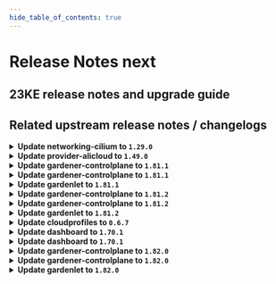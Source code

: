 ```yaml
---
hide_table_of_contents: true
---
```


# Release Notes next

## 23KE release notes and upgrade guide

## Related upstream release notes / changelogs


<details>
<summary><b>Update networking-cilium to <code>1.29.0</code></b></summary>

# [gardener/gardener-extension-networking-cilium]

## 🏃 Others

- `[OPERATOR]` Update cilium to `v1.14.2`. by @DockToFuture [#216]
- `[OPERATOR]` The networking-cilium extension now uses an objectSelector on its mutating webhook for node-local-dns and sets it failurePolicy to fail by @ScheererJ [#215]

</details>

<details>
<summary><b>Update provider-alicloud to <code>1.49.0</code></b></summary>

# [gardener/gardener-extension-provider-alicloud]

## ⚠️ Breaking Changes

- `[OPERATOR]` `provider-alicloud` no longer supports Shoots or Seeds with Кubernetes version < 1.24. by @shafeeqes [#647]
- `[USER]` The `volumeBindingMode` of the default StorageClass managed by the provider-alicloud extension is now switched from `Immediate` to `WaitForFirstConsumer`. by @ialidzhikov [#648]
## ✨ New Features

- `[USER]` The provider-alicloud extension does now support shoot clusters with Kubernetes version 1.28. You should consider the [Kubernetes release notes](https://github.com/kubernetes/kubernetes/blob/master/CHANGELOG/CHANGELOG-1.28.md) before upgrading to 1.28.  by @oliver-goetz [#650]
## 🏃 Others

- `[OPERATOR]` The following golang dependencies have been upgraded :  
  - `gardener/gardener` to `v1.80.3`  
  - `k8s.io/*` to `v0.27.5`  
  - `sigs.k8s.io/controller-runtime` to `v0.16.2` by @ary1992 [#645]
- `[OPERATOR]` allow public network access from admission pod by @shaoyongfeng [#651]
- `[OPERATOR]` machineDeployment will have the label `topology.diskplugin.csi.alibabacloud.com/zone` when created. by @elankath [#638]
# [gardener/machine-controller-manager]

## 🐛 Bug Fixes

- `[OPERATOR]` Force drain and delete volume attachments for nodes un-healthy due to `ReadOnlyFileSystem` and `NotReady` for too long by @elankath [gardener/machine-controller-manager#839]
- `[OPERATOR]` An issue causing nil pointer panic on scaleup of the machinedeployment along with trigger of rolling update, is fixed by @acumino [gardener/machine-controller-manager#814]
- `[OPERATOR]` Included `UnavailableReplicas` in determining if a machine deployment status update is needed by @rishabh-11 [gardener/machine-controller-manager#833]
- `[USER]` An edge case where outdated DesiredReplicas annotation blocked a rolling update is fixed. by @rishabh-11 [gardener/machine-controller-manager#821]
## 🏃 Others

- `[OPERATOR]` New metrics introduced:   
  - api_request_duration_seconds -> tracks time taken for successful invocation of provider APIs. This metric can be filtered by provider and service.  
  - driver_request_duration_seconds -> tracks total time taken to successfully complete driver method invocation. This metric can be filtered by provider and operation.  
  - driver_requests_failed_total -> records total number of failed driver API requests. This metric can be filtered by provider, operations and error_code. by @unmarshall [gardener/machine-controller-manager#842]
- `[OPERATOR]` Added a new metric that will allow to get the number of stale (due to unhealthiness) machines  that are getting terminated by @jguipi [gardener/machine-controller-manager#808]
- `[OPERATOR]` Makefile targets have changed: Introduced gardener-setup, gardener-restore, gardener-local-mcm-up, non-gardener-setup, non-gardener-restore,  non-gardener-local-mcm-up. Users can also directly use the scripts which are used by these makefile targets. by @unmarshall [gardener/machine-controller-manager#852]
- `[OPERATOR]` Updated to go v1.20.5 by @rishabh-11 [gardener/machine-controller-manager#827]
- `[OPERATOR]` Added `errorCode` field in the `LastOperation` struct. This should be implemented only for the `CreateMachine` call in the `triggerCreationFlow`. This field will be utilized by Cluster autoscaler to do early backoff  by @rishabh-11 [gardener/machine-controller-manager#851]
- `[DEVELOPER]` Bump `k8s.io/*` deps to v0.27.2 by @afritzler [gardener/machine-controller-manager#820]
- `[DEVELOPER]` status.Status now captures underline cause, allowing consumers to introspect the error returned by the provider. WrapError() function could be used to wrap the provider error by @unmarshall [gardener/machine-controller-manager#842]
- `[DEVELOPER]` Removed dead metrics code and refactored the remaining metrics code by @himanshu-kun [gardener/machine-controller-manager#823]
- `[DEVELOPER]` A new make target is introduced to add license headers. by @unmarshall [gardener/machine-controller-manager#845]
# [gardener/machine-controller-manager-provider-alicloud]

## 🏃 Others

- `[OPERATOR]` MCM status code `ResourceExhausted` is now utilized in mcm-provider-alicloud. by @himanshu-kun [gardener/machine-controller-manager-provider-alicloud#57]
## Docker Images
gardener-extension-provider-alicloud: `eu.gcr.io/gardener-project/gardener/extensions/provider-alicloud:v1.49.0`
gardener-extension-admission-alicloud: `eu.gcr.io/gardener-project/gardener/extensions/admission-alicloud:v1.49.0`

</details>

<details>
<summary><b>Update gardener-controlplane to <code>1.81.1</code></b></summary>

# [gardener/gardener]

## 🏃 Others

- `[OPERATOR]` The regression is now fixed and the control plane logs shall be visible in the Plutono dashboards. by @gardener-ci-robot [#8656]
- `[DEPENDENCY]` `nginx-ingress-controller` image is updated to `v1.9.1`. by @gardener-ci-robot [#8652]

# Docker Images
operator: `eu.gcr.io/gardener-project/gardener/operator:v1.81.1`
apiserver: `eu.gcr.io/gardener-project/gardener/apiserver:v1.81.1`
admission-controller: `eu.gcr.io/gardener-project/gardener/admission-controller:v1.81.1`
controller-manager: `eu.gcr.io/gardener-project/gardener/controller-manager:v1.81.1`
scheduler: `eu.gcr.io/gardener-project/gardener/scheduler:v1.81.1`
gardenlet: `eu.gcr.io/gardener-project/gardener/gardenlet:v1.81.1`
resource-manager: `eu.gcr.io/gardener-project/gardener/resource-manager:v1.81.1`

</details>

<details>
<summary><b>Update gardener-controlplane to <code>1.81.1</code></b></summary>

# [gardener/gardener]

## 🏃 Others

- `[OPERATOR]` The regression is now fixed and the control plane logs shall be visible in the Plutono dashboards. by @gardener-ci-robot [#8656]
- `[DEPENDENCY]` `nginx-ingress-controller` image is updated to `v1.9.1`. by @gardener-ci-robot [#8652]

# Docker Images
operator: `eu.gcr.io/gardener-project/gardener/operator:v1.81.1`
apiserver: `eu.gcr.io/gardener-project/gardener/apiserver:v1.81.1`
admission-controller: `eu.gcr.io/gardener-project/gardener/admission-controller:v1.81.1`
controller-manager: `eu.gcr.io/gardener-project/gardener/controller-manager:v1.81.1`
scheduler: `eu.gcr.io/gardener-project/gardener/scheduler:v1.81.1`
gardenlet: `eu.gcr.io/gardener-project/gardener/gardenlet:v1.81.1`
resource-manager: `eu.gcr.io/gardener-project/gardener/resource-manager:v1.81.1`

</details>

<details>
<summary><b>Update gardenlet to <code>1.81.1</code></b></summary>

# [gardener/gardener]

## 🏃 Others

- `[OPERATOR]` The regression is now fixed and the control plane logs shall be visible in the Plutono dashboards. by @gardener-ci-robot [#8656]
- `[DEPENDENCY]` `nginx-ingress-controller` image is updated to `v1.9.1`. by @gardener-ci-robot [#8652]

# Docker Images
operator: `eu.gcr.io/gardener-project/gardener/operator:v1.81.1`
apiserver: `eu.gcr.io/gardener-project/gardener/apiserver:v1.81.1`
admission-controller: `eu.gcr.io/gardener-project/gardener/admission-controller:v1.81.1`
controller-manager: `eu.gcr.io/gardener-project/gardener/controller-manager:v1.81.1`
scheduler: `eu.gcr.io/gardener-project/gardener/scheduler:v1.81.1`
gardenlet: `eu.gcr.io/gardener-project/gardener/gardenlet:v1.81.1`
resource-manager: `eu.gcr.io/gardener-project/gardener/resource-manager:v1.81.1`

</details>

<details>
<summary><b>Update gardener-controlplane to <code>1.81.2</code></b></summary>

# [gardener/gardener]

## 🐛 Bug Fixes

- `[OPERATOR]` An issue has been fixed which was causing a broken `ControlPlaneHealthy` condition report for `Shoot`s when the `MachineControllerManagerDeployment` feature gate gets enabled until their next reconciliation. by @rfranzke [#8664]
## 🏃 Others

- `[DEPENDENCY]` `nginx-ingress-controller` image is updated to `v1.9.3`. by @gardener-ci-robot [#8658]

</details>

<details>
<summary><b>Update gardener-controlplane to <code>1.81.2</code></b></summary>

# [gardener/gardener]

## 🐛 Bug Fixes

- `[OPERATOR]` An issue has been fixed which was causing a broken `ControlPlaneHealthy` condition report for `Shoot`s when the `MachineControllerManagerDeployment` feature gate gets enabled until their next reconciliation. by @rfranzke [#8664]
## 🏃 Others

- `[DEPENDENCY]` `nginx-ingress-controller` image is updated to `v1.9.3`. by @gardener-ci-robot [#8658]

</details>

<details>
<summary><b>Update gardenlet to <code>1.81.2</code></b></summary>

# [gardener/gardener]

## 🐛 Bug Fixes

- `[OPERATOR]` An issue has been fixed which was causing a broken `ControlPlaneHealthy` condition report for `Shoot`s when the `MachineControllerManagerDeployment` feature gate gets enabled until their next reconciliation. by @rfranzke [#8664]
## 🏃 Others

- `[DEPENDENCY]` `nginx-ingress-controller` image is updated to `v1.9.3`. by @gardener-ci-robot [#8658]

</details>

<details>
<summary><b>Update cloudprofiles to <code>0.6.7</code></b></summary>

**Full Changelog**: https://github.com/gardener-community/cloudprofiles/compare/0.6.6...0.6.7

</details>

<details>
<summary><b>Update dashboard to <code>1.70.1</code></b></summary>

# [gardener/dashboard]

## ✨ New Features

- `[OPERATOR]` Enhanced the `gardener-dashboard` helm chart with additional configuration options:  
  * Browser window title is now customizable via `Values.global.dashboard.frontendConfig.branding.documentTitle`  
  * Manual configuration of OIDC redirect URLs is supported through `Values.global.dashboard.oidc.redirectUris`. This is particularly useful for local development setups by @holgerkoser [#1611]
## 🐛 Bug Fixes

- `[USER]` If the login session in the dasboard expires the user no longer gets an error message `JWT expired`. In case of autoLogin is enabled the user is redirected back to the last visited page by @holgerkoser [#1612]
- `[USER]` Fixed duplicative tooltip on issue since value by @petersutter [#1614]
- `[USER]` Fixed a typo in shoot credentials rotation by @memeToasty [#1610]
- `[USER]` Fixed two memory leaks in `GTimeString` and `localStorage` store. This issue was causing an unnecessary allocation of memory, which, over time, led to degraded UI performance and eventually leading to Out of Memory crashes. by @holgerkoser [#1613]
## 🏃 Others

- `[OPERATOR]` This release includes nodejs `v20.8.1` by @holgerkoser [#1609]

</details>

<details>
<summary><b>Update dashboard to <code>1.70.1</code></b></summary>

# [gardener/dashboard]

## ✨ New Features

- `[OPERATOR]` Enhanced the `gardener-dashboard` helm chart with additional configuration options:  
  * Browser window title is now customizable via `Values.global.dashboard.frontendConfig.branding.documentTitle`  
  * Manual configuration of OIDC redirect URLs is supported through `Values.global.dashboard.oidc.redirectUris`. This is particularly useful for local development setups by @holgerkoser [#1611]
## 🐛 Bug Fixes

- `[USER]` If the login session in the dasboard expires the user no longer gets an error message `JWT expired`. In case of autoLogin is enabled the user is redirected back to the last visited page by @holgerkoser [#1612]
- `[USER]` Fixed duplicative tooltip on issue since value by @petersutter [#1614]
- `[USER]` Fixed a typo in shoot credentials rotation by @memeToasty [#1610]
- `[USER]` Fixed two memory leaks in `GTimeString` and `localStorage` store. This issue was causing an unnecessary allocation of memory, which, over time, led to degraded UI performance and eventually leading to Out of Memory crashes. by @holgerkoser [#1613]
## 🏃 Others

- `[OPERATOR]` This release includes nodejs `v20.8.1` by @holgerkoser [#1609]

</details>

<details>
<summary><b>Update gardener-controlplane to <code>1.82.0</code></b></summary>

# [gardener/gardener]

## ⚠️ Breaking Changes

- `[DEPENDENCY]` The deprecated `ChartRenderer.Render` and `ChartApplier.{Apply,Delete}` methods have been dropped. Use `ChartRendere.RenderEmbeddedFS` and `ChartApplier.{Apply,Delete}FromEmbeddedFS` instead. by @rfranzke [#8540]
- `[DEPENDENCY]` The `hack/generate-crds.sh` script now receives the file name prefix via the `-p` option (previously, the prefix was the first argument to the script). by @rfranzke [#8560]
- `[DEPENDENCY]` The no longer required `--gardenlet-manages-mcm` option has been removed. All code in provider extensions related to management/deployment of `machine-controller-manager` should be removed. by @rfranzke [#8596]
- `[DEPENDENCY]` The deprecated `core.gardener.cloud/apiserver-exposure` label and handling has been dropped. by @rfranzke [#8540]
- `[DEPENDENCY]` Provider extensions must now pass the `cluster.Cluster` object for the garden cluster to the `genericactuator.NewActuator` function. See [this](https://github.com/gardener/gardener/blob/8d2f116aa606e5181cd430e5063dd798629bdc78/cmd/gardener-extension-provider-local/app/app.go#L228-L246) for an example how to create such a `cluster.Cluster` object. by @rfranzke [#8559]
- `[OPERATOR]` Before upgrading to this Gardener versions, you must make sure that the `Service`s of all registered provider extensions serving webhooks for the shoot cluster are annotated with `networking.resources.gardener.cloud/from-all-webhook-targets-allowed-ports=[{"protocol":"TCP","port":<port>}]`, `networking.resources.gardener.cloud/namespace-selectors=[{"matchLabels":{"gardener.cloud/role":"shoot"}}]`, and `networking.resources.gardener.cloud/pod-label-selector-namespace-alias=extensions`. by @rfranzke [#8540]
- `[DEVELOPER]` Methods `SkipIf` and `DoIf` for `TaskFn` have been dropped. A new field `SkipIf` is introduced in `Task`, If set to true the task will be skipped and will also not be reported by the progress reporter. by @acumino [#8541]
## 📰 Noteworthy

- `[DEVELOPER]` The `pkg/utils/secrets` package now signs certificates with 3072 bit RSA keys. by @dimityrmirchev [#8635]
- `[DEVELOPER]` During the `Migrate` phase of a control plane migration of a `Shoot`, the state is now only persisted after all extension resources have been migrated. Consequently, make sure that you have added all state to the `.status.state` field of the respective extension object when running `Migrate()`. by @rfranzke [#8559]
- `[DEVELOPER]` A `generate-admin-kubeconf.sh` script which can be used to generate an admin kubeconfig for a local shoot cluster was added in the `hack/usage` directory. by @dimityrmirchev [#8636]
- `[DEVELOPER]` The `extensions/pkg/controller/operatingsystemconfig/oscommon` package is deprecated and will be removed as soon as the `UseGardenerNodeAgent` feature gate has been promoted to GA. OS extension developers should start adapting to this new feature, see [documentation](https://github.com/gardener/gardener/blob/master/docs/extensions/operatingsystemconfig.md#what-needs-to-be-implemented-to-support-a-new-operating-system) and [example](https://github.com/rfranzke/gardener/tree/gna/osc-api/pkg/provider-local/controller/operatingsystemconfig) based on `provider-local`. by @rfranzke [#8647]
- `[OPERATOR]` The `Worker` state reconciler has been dropped, i.e., updated provider extensions will no longer populate the machine state to the `.status.state` field of `Worker` resources. For a few releases, `gardenlet` will no longer persist any still existing data in the `.status.state` field of `Worker` resources during a control plane migration of a `Shoot`, and it will set `.status.state` to `nil` after a successful reconciliation or restore operation. by @rfranzke [#8559]
- `[OPERATOR]` Configure the value for the flag `metrics-scrape-wait-duration` for compaction controller to set a wait duration at the end of every compaction job, to allow for metrics to be scraped by a Prometheus instance. by @abdasgupta [#8607]
- `[OPERATOR]` The `MachineControllerManagerDeployment` has been promoted to GA and is now locked to "enabled by default". Make sure that all registered provider extensions support this feature gate before upgrading to this version of Gardener. by @rfranzke [#8596]
- `[OPERATOR]` The GA-ed `DisableScalingClassesForShoots` feature gate has been removed. by @rfranzke [#8596]
- `[OPERATOR]` `maxSurge` for `kube-apiserver` and `gardener-apiserver` of the virtual garden cluster is set to `100%`. by @oliver-goetz [#8640]
- `[OPERATOR]` The `kube-apiserver` no longer mounts root CA bundles from the underlying host. by @dimityrmirchev [#8645]
- `[USER]` Gardener now uses 3072 bit RSA keys in order to generate TLS certificates. by @dimityrmirchev [#8635]
- `[USER]` `nginx-ingress-controller` now enables annotation validation. by @dimityrmirchev [#8644]
- `[DEPENDENCY]` The `MachineClassKind()`, `MachineClass()`, and `MachineClassList()` methods have been dropped from the generic `Worker` actuator's interface and do not need to be implemented anymore. by @rfranzke [#8559]
## ✨ New Features

- `[OPERATOR]` `gardener-operator` maintains the two most recent `generic-token-kubeconfig` secrets in the runtime-cluster. In addition the latest secret name is published to the `garden` resource in `.metadata.annotations[generic-token-kubeconfig.secret.gardener.cloud/name]`. Third-party components referring to this secret should check this annotation value after a credentials or CA rotation for the virtual-garden cluster took place. by @timuthy [#8657]
- `[OPERATOR]` Feature gate `APIServerFastRollout` for `gardenlet` is introduced and enabled by default. When enabled, `maxSurge` for `kube-apiservers` of `Shoot`s is set to `100%`.  by @oliver-goetz [#8640]
- `[DEVELOPER]` It is now possible to annotate managed resources part of `ManagedResource` objects with `resources.gardener.cloud/finalize-deletion-after=<duration>`, e.g., `resources.gardener.cloud/finalize-deletion-after=1h`. After this time, `gardener-resource-manager` will forcefully delete the resource by removing their finalizers. by @rfranzke [#8584]
- `[DEVELOPER]` Change port of ssh reverse tunnel to 443 by @axel7born [#8606]
- `[USER]` Machine scale-up delay for new pods can now be configured for `cluster-autoscaler` via the field `.spec.kubernetes.clusterAutoscaler.newPodScaleupDelay` in the `Shoot` API . by @aaronfern [#8590]
- `[USER]` Concurrent empty machines bulk deletion can now be configured for `cluster-autoscaler` via the field `.spec.kubernetes.clusterAutoscaler.maxEmptyBulkDelete` in the `Shoot` API . by @aaronfern [#8590]
## 🐛 Bug Fixes

- `[DEVELOPER]` Use cgroupv2 fix for local-setup on macOS too. by @oliver-goetz [#8633]
## 🏃 Others

- `[DEVELOPER]` Gardener base image is updated to `gcr.io/distroless/static-debian12:nonroot`. by @oliver-goetz [#8628]
- `[DEPENDENCY]` `nginx-ingress-controller` image is updated to `v1.9.1`. by @dimityrmirchev [#8644]
- `[DEPENDENCY]` The skaffold version is updated from v2.7.0 to v2.8.0. by @dimitar-kostadinov [#8634]
- `[DEPENDENCY]` `nginx-ingress-controller` image is updated to `v1.9.3`. by @dimityrmirchev [#8650]
- `[OPERATOR]` Kubernetes feature gate `UnauthenticatedHTTP2DOSMitigation` is considered valid for versions >= `1.25`. by @gardener-ci-robot [#8670]
- `[OPERATOR]` The regression is now fixed and the control plane logs shall be visible in the Plutono dashboards. by @nickytd [#8655]
- `[OPERATOR]` The following Golang dependencies have been updated:  
  - `k8s.io/*` from `v0.28.2` to `v0.28.3`  
  - `sigs.k8s.io/controller-runtime` from `v0.16.2` to `v0.16.3` by @gardener-ci-robot [#8677]
## 📖 Documentation

- `[USER]` Added an example for `AdminKubeconfigRequest` via the Python Kubernetes client. by @Shegox [#8651]
# [gardener/ext-authz-server]

## ✨ New Features

- `[USER]` Update golang 1.20.4 -> 1.21.3 by @axel7born [gardener/ext-authz-server#23]
# [gardener/apiserver-proxy]

## 🏃 Others

- `[OPERATOR]` Remove unneeded Monitor function from iptables implementation  by @axel7born [gardener/apiserver-proxy#54]
- `[OPERATOR]` Update golang image in verify step to 1.21.3. by @DockToFuture [gardener/apiserver-proxy#56]
# [gardener/etcd-backup-restore]

## 🏃 Others

- `[OPERATOR]` Update alpine base image version to 3.18.4. by @shreyas-s-rao [gardener/etcd-backup-restore#666]

## Docker Images
operator: `eu.gcr.io/gardener-project/gardener/operator:v1.82.0`
resource-manager: `eu.gcr.io/gardener-project/gardener/resource-manager:v1.82.0`
admission-controller: `eu.gcr.io/gardener-project/gardener/admission-controller:v1.82.0`
apiserver: `eu.gcr.io/gardener-project/gardener/apiserver:v1.82.0`
controller-manager: `eu.gcr.io/gardener-project/gardener/controller-manager:v1.82.0`
scheduler: `eu.gcr.io/gardener-project/gardener/scheduler:v1.82.0`
gardenlet: `eu.gcr.io/gardener-project/gardener/gardenlet:v1.82.0`


</details>

<details>
<summary><b>Update gardener-controlplane to <code>1.82.0</code></b></summary>

# [gardener/gardener]

## ⚠️ Breaking Changes

- `[DEPENDENCY]` The deprecated `ChartRenderer.Render` and `ChartApplier.{Apply,Delete}` methods have been dropped. Use `ChartRendere.RenderEmbeddedFS` and `ChartApplier.{Apply,Delete}FromEmbeddedFS` instead. by @rfranzke [#8540]
- `[DEPENDENCY]` The `hack/generate-crds.sh` script now receives the file name prefix via the `-p` option (previously, the prefix was the first argument to the script). by @rfranzke [#8560]
- `[DEPENDENCY]` The no longer required `--gardenlet-manages-mcm` option has been removed. All code in provider extensions related to management/deployment of `machine-controller-manager` should be removed. by @rfranzke [#8596]
- `[DEPENDENCY]` The deprecated `core.gardener.cloud/apiserver-exposure` label and handling has been dropped. by @rfranzke [#8540]
- `[DEPENDENCY]` Provider extensions must now pass the `cluster.Cluster` object for the garden cluster to the `genericactuator.NewActuator` function. See [this](https://github.com/gardener/gardener/blob/8d2f116aa606e5181cd430e5063dd798629bdc78/cmd/gardener-extension-provider-local/app/app.go#L228-L246) for an example how to create such a `cluster.Cluster` object. by @rfranzke [#8559]
- `[OPERATOR]` Before upgrading to this Gardener versions, you must make sure that the `Service`s of all registered provider extensions serving webhooks for the shoot cluster are annotated with `networking.resources.gardener.cloud/from-all-webhook-targets-allowed-ports=[{"protocol":"TCP","port":<port>}]`, `networking.resources.gardener.cloud/namespace-selectors=[{"matchLabels":{"gardener.cloud/role":"shoot"}}]`, and `networking.resources.gardener.cloud/pod-label-selector-namespace-alias=extensions`. by @rfranzke [#8540]
- `[DEVELOPER]` Methods `SkipIf` and `DoIf` for `TaskFn` have been dropped. A new field `SkipIf` is introduced in `Task`, If set to true the task will be skipped and will also not be reported by the progress reporter. by @acumino [#8541]
## 📰 Noteworthy

- `[DEVELOPER]` The `pkg/utils/secrets` package now signs certificates with 3072 bit RSA keys. by @dimityrmirchev [#8635]
- `[DEVELOPER]` During the `Migrate` phase of a control plane migration of a `Shoot`, the state is now only persisted after all extension resources have been migrated. Consequently, make sure that you have added all state to the `.status.state` field of the respective extension object when running `Migrate()`. by @rfranzke [#8559]
- `[DEVELOPER]` A `generate-admin-kubeconf.sh` script which can be used to generate an admin kubeconfig for a local shoot cluster was added in the `hack/usage` directory. by @dimityrmirchev [#8636]
- `[DEVELOPER]` The `extensions/pkg/controller/operatingsystemconfig/oscommon` package is deprecated and will be removed as soon as the `UseGardenerNodeAgent` feature gate has been promoted to GA. OS extension developers should start adapting to this new feature, see [documentation](https://github.com/gardener/gardener/blob/master/docs/extensions/operatingsystemconfig.md#what-needs-to-be-implemented-to-support-a-new-operating-system) and [example](https://github.com/rfranzke/gardener/tree/gna/osc-api/pkg/provider-local/controller/operatingsystemconfig) based on `provider-local`. by @rfranzke [#8647]
- `[OPERATOR]` The `Worker` state reconciler has been dropped, i.e., updated provider extensions will no longer populate the machine state to the `.status.state` field of `Worker` resources. For a few releases, `gardenlet` will no longer persist any still existing data in the `.status.state` field of `Worker` resources during a control plane migration of a `Shoot`, and it will set `.status.state` to `nil` after a successful reconciliation or restore operation. by @rfranzke [#8559]
- `[OPERATOR]` Configure the value for the flag `metrics-scrape-wait-duration` for compaction controller to set a wait duration at the end of every compaction job, to allow for metrics to be scraped by a Prometheus instance. by @abdasgupta [#8607]
- `[OPERATOR]` The `MachineControllerManagerDeployment` has been promoted to GA and is now locked to "enabled by default". Make sure that all registered provider extensions support this feature gate before upgrading to this version of Gardener. by @rfranzke [#8596]
- `[OPERATOR]` The GA-ed `DisableScalingClassesForShoots` feature gate has been removed. by @rfranzke [#8596]
- `[OPERATOR]` `maxSurge` for `kube-apiserver` and `gardener-apiserver` of the virtual garden cluster is set to `100%`. by @oliver-goetz [#8640]
- `[OPERATOR]` The `kube-apiserver` no longer mounts root CA bundles from the underlying host. by @dimityrmirchev [#8645]
- `[USER]` Gardener now uses 3072 bit RSA keys in order to generate TLS certificates. by @dimityrmirchev [#8635]
- `[USER]` `nginx-ingress-controller` now enables annotation validation. by @dimityrmirchev [#8644]
- `[DEPENDENCY]` The `MachineClassKind()`, `MachineClass()`, and `MachineClassList()` methods have been dropped from the generic `Worker` actuator's interface and do not need to be implemented anymore. by @rfranzke [#8559]
## ✨ New Features

- `[OPERATOR]` `gardener-operator` maintains the two most recent `generic-token-kubeconfig` secrets in the runtime-cluster. In addition the latest secret name is published to the `garden` resource in `.metadata.annotations[generic-token-kubeconfig.secret.gardener.cloud/name]`. Third-party components referring to this secret should check this annotation value after a credentials or CA rotation for the virtual-garden cluster took place. by @timuthy [#8657]
- `[OPERATOR]` Feature gate `APIServerFastRollout` for `gardenlet` is introduced and enabled by default. When enabled, `maxSurge` for `kube-apiservers` of `Shoot`s is set to `100%`.  by @oliver-goetz [#8640]
- `[DEVELOPER]` It is now possible to annotate managed resources part of `ManagedResource` objects with `resources.gardener.cloud/finalize-deletion-after=<duration>`, e.g., `resources.gardener.cloud/finalize-deletion-after=1h`. After this time, `gardener-resource-manager` will forcefully delete the resource by removing their finalizers. by @rfranzke [#8584]
- `[DEVELOPER]` Change port of ssh reverse tunnel to 443 by @axel7born [#8606]
- `[USER]` Machine scale-up delay for new pods can now be configured for `cluster-autoscaler` via the field `.spec.kubernetes.clusterAutoscaler.newPodScaleupDelay` in the `Shoot` API . by @aaronfern [#8590]
- `[USER]` Concurrent empty machines bulk deletion can now be configured for `cluster-autoscaler` via the field `.spec.kubernetes.clusterAutoscaler.maxEmptyBulkDelete` in the `Shoot` API . by @aaronfern [#8590]
## 🐛 Bug Fixes

- `[DEVELOPER]` Use cgroupv2 fix for local-setup on macOS too. by @oliver-goetz [#8633]
## 🏃 Others

- `[DEVELOPER]` Gardener base image is updated to `gcr.io/distroless/static-debian12:nonroot`. by @oliver-goetz [#8628]
- `[DEPENDENCY]` `nginx-ingress-controller` image is updated to `v1.9.1`. by @dimityrmirchev [#8644]
- `[DEPENDENCY]` The skaffold version is updated from v2.7.0 to v2.8.0. by @dimitar-kostadinov [#8634]
- `[DEPENDENCY]` `nginx-ingress-controller` image is updated to `v1.9.3`. by @dimityrmirchev [#8650]
- `[OPERATOR]` Kubernetes feature gate `UnauthenticatedHTTP2DOSMitigation` is considered valid for versions >= `1.25`. by @gardener-ci-robot [#8670]
- `[OPERATOR]` The regression is now fixed and the control plane logs shall be visible in the Plutono dashboards. by @nickytd [#8655]
- `[OPERATOR]` The following Golang dependencies have been updated:  
  - `k8s.io/*` from `v0.28.2` to `v0.28.3`  
  - `sigs.k8s.io/controller-runtime` from `v0.16.2` to `v0.16.3` by @gardener-ci-robot [#8677]
## 📖 Documentation

- `[USER]` Added an example for `AdminKubeconfigRequest` via the Python Kubernetes client. by @Shegox [#8651]
# [gardener/ext-authz-server]

## ✨ New Features

- `[USER]` Update golang 1.20.4 -> 1.21.3 by @axel7born [gardener/ext-authz-server#23]
# [gardener/apiserver-proxy]

## 🏃 Others

- `[OPERATOR]` Remove unneeded Monitor function from iptables implementation  by @axel7born [gardener/apiserver-proxy#54]
- `[OPERATOR]` Update golang image in verify step to 1.21.3. by @DockToFuture [gardener/apiserver-proxy#56]
# [gardener/etcd-backup-restore]

## 🏃 Others

- `[OPERATOR]` Update alpine base image version to 3.18.4. by @shreyas-s-rao [gardener/etcd-backup-restore#666]

## Docker Images
operator: `eu.gcr.io/gardener-project/gardener/operator:v1.82.0`
resource-manager: `eu.gcr.io/gardener-project/gardener/resource-manager:v1.82.0`
admission-controller: `eu.gcr.io/gardener-project/gardener/admission-controller:v1.82.0`
apiserver: `eu.gcr.io/gardener-project/gardener/apiserver:v1.82.0`
controller-manager: `eu.gcr.io/gardener-project/gardener/controller-manager:v1.82.0`
scheduler: `eu.gcr.io/gardener-project/gardener/scheduler:v1.82.0`
gardenlet: `eu.gcr.io/gardener-project/gardener/gardenlet:v1.82.0`


</details>

<details>
<summary><b>Update gardenlet to <code>1.82.0</code></b></summary>

# [gardener/gardener]

## ⚠️ Breaking Changes

- `[DEPENDENCY]` The deprecated `ChartRenderer.Render` and `ChartApplier.{Apply,Delete}` methods have been dropped. Use `ChartRendere.RenderEmbeddedFS` and `ChartApplier.{Apply,Delete}FromEmbeddedFS` instead. by @rfranzke [#8540]
- `[DEPENDENCY]` The `hack/generate-crds.sh` script now receives the file name prefix via the `-p` option (previously, the prefix was the first argument to the script). by @rfranzke [#8560]
- `[DEPENDENCY]` The no longer required `--gardenlet-manages-mcm` option has been removed. All code in provider extensions related to management/deployment of `machine-controller-manager` should be removed. by @rfranzke [#8596]
- `[DEPENDENCY]` The deprecated `core.gardener.cloud/apiserver-exposure` label and handling has been dropped. by @rfranzke [#8540]
- `[DEPENDENCY]` Provider extensions must now pass the `cluster.Cluster` object for the garden cluster to the `genericactuator.NewActuator` function. See [this](https://github.com/gardener/gardener/blob/8d2f116aa606e5181cd430e5063dd798629bdc78/cmd/gardener-extension-provider-local/app/app.go#L228-L246) for an example how to create such a `cluster.Cluster` object. by @rfranzke [#8559]
- `[OPERATOR]` Before upgrading to this Gardener versions, you must make sure that the `Service`s of all registered provider extensions serving webhooks for the shoot cluster are annotated with `networking.resources.gardener.cloud/from-all-webhook-targets-allowed-ports=[{"protocol":"TCP","port":<port>}]`, `networking.resources.gardener.cloud/namespace-selectors=[{"matchLabels":{"gardener.cloud/role":"shoot"}}]`, and `networking.resources.gardener.cloud/pod-label-selector-namespace-alias=extensions`. by @rfranzke [#8540]
- `[DEVELOPER]` Methods `SkipIf` and `DoIf` for `TaskFn` have been dropped. A new field `SkipIf` is introduced in `Task`, If set to true the task will be skipped and will also not be reported by the progress reporter. by @acumino [#8541]
## 📰 Noteworthy

- `[DEVELOPER]` The `pkg/utils/secrets` package now signs certificates with 3072 bit RSA keys. by @dimityrmirchev [#8635]
- `[DEVELOPER]` During the `Migrate` phase of a control plane migration of a `Shoot`, the state is now only persisted after all extension resources have been migrated. Consequently, make sure that you have added all state to the `.status.state` field of the respective extension object when running `Migrate()`. by @rfranzke [#8559]
- `[DEVELOPER]` A `generate-admin-kubeconf.sh` script which can be used to generate an admin kubeconfig for a local shoot cluster was added in the `hack/usage` directory. by @dimityrmirchev [#8636]
- `[DEVELOPER]` The `extensions/pkg/controller/operatingsystemconfig/oscommon` package is deprecated and will be removed as soon as the `UseGardenerNodeAgent` feature gate has been promoted to GA. OS extension developers should start adapting to this new feature, see [documentation](https://github.com/gardener/gardener/blob/master/docs/extensions/operatingsystemconfig.md#what-needs-to-be-implemented-to-support-a-new-operating-system) and [example](https://github.com/rfranzke/gardener/tree/gna/osc-api/pkg/provider-local/controller/operatingsystemconfig) based on `provider-local`. by @rfranzke [#8647]
- `[OPERATOR]` The `Worker` state reconciler has been dropped, i.e., updated provider extensions will no longer populate the machine state to the `.status.state` field of `Worker` resources. For a few releases, `gardenlet` will no longer persist any still existing data in the `.status.state` field of `Worker` resources during a control plane migration of a `Shoot`, and it will set `.status.state` to `nil` after a successful reconciliation or restore operation. by @rfranzke [#8559]
- `[OPERATOR]` Configure the value for the flag `metrics-scrape-wait-duration` for compaction controller to set a wait duration at the end of every compaction job, to allow for metrics to be scraped by a Prometheus instance. by @abdasgupta [#8607]
- `[OPERATOR]` The `MachineControllerManagerDeployment` has been promoted to GA and is now locked to "enabled by default". Make sure that all registered provider extensions support this feature gate before upgrading to this version of Gardener. by @rfranzke [#8596]
- `[OPERATOR]` The GA-ed `DisableScalingClassesForShoots` feature gate has been removed. by @rfranzke [#8596]
- `[OPERATOR]` `maxSurge` for `kube-apiserver` and `gardener-apiserver` of the virtual garden cluster is set to `100%`. by @oliver-goetz [#8640]
- `[OPERATOR]` The `kube-apiserver` no longer mounts root CA bundles from the underlying host. by @dimityrmirchev [#8645]
- `[USER]` Gardener now uses 3072 bit RSA keys in order to generate TLS certificates. by @dimityrmirchev [#8635]
- `[USER]` `nginx-ingress-controller` now enables annotation validation. by @dimityrmirchev [#8644]
- `[DEPENDENCY]` The `MachineClassKind()`, `MachineClass()`, and `MachineClassList()` methods have been dropped from the generic `Worker` actuator's interface and do not need to be implemented anymore. by @rfranzke [#8559]
## ✨ New Features

- `[OPERATOR]` `gardener-operator` maintains the two most recent `generic-token-kubeconfig` secrets in the runtime-cluster. In addition the latest secret name is published to the `garden` resource in `.metadata.annotations[generic-token-kubeconfig.secret.gardener.cloud/name]`. Third-party components referring to this secret should check this annotation value after a credentials or CA rotation for the virtual-garden cluster took place. by @timuthy [#8657]
- `[OPERATOR]` Feature gate `APIServerFastRollout` for `gardenlet` is introduced and enabled by default. When enabled, `maxSurge` for `kube-apiservers` of `Shoot`s is set to `100%`.  by @oliver-goetz [#8640]
- `[DEVELOPER]` It is now possible to annotate managed resources part of `ManagedResource` objects with `resources.gardener.cloud/finalize-deletion-after=<duration>`, e.g., `resources.gardener.cloud/finalize-deletion-after=1h`. After this time, `gardener-resource-manager` will forcefully delete the resource by removing their finalizers. by @rfranzke [#8584]
- `[DEVELOPER]` Change port of ssh reverse tunnel to 443 by @axel7born [#8606]
- `[USER]` Machine scale-up delay for new pods can now be configured for `cluster-autoscaler` via the field `.spec.kubernetes.clusterAutoscaler.newPodScaleupDelay` in the `Shoot` API . by @aaronfern [#8590]
- `[USER]` Concurrent empty machines bulk deletion can now be configured for `cluster-autoscaler` via the field `.spec.kubernetes.clusterAutoscaler.maxEmptyBulkDelete` in the `Shoot` API . by @aaronfern [#8590]
## 🐛 Bug Fixes

- `[DEVELOPER]` Use cgroupv2 fix for local-setup on macOS too. by @oliver-goetz [#8633]
## 🏃 Others

- `[DEVELOPER]` Gardener base image is updated to `gcr.io/distroless/static-debian12:nonroot`. by @oliver-goetz [#8628]
- `[DEPENDENCY]` `nginx-ingress-controller` image is updated to `v1.9.1`. by @dimityrmirchev [#8644]
- `[DEPENDENCY]` The skaffold version is updated from v2.7.0 to v2.8.0. by @dimitar-kostadinov [#8634]
- `[DEPENDENCY]` `nginx-ingress-controller` image is updated to `v1.9.3`. by @dimityrmirchev [#8650]
- `[OPERATOR]` Kubernetes feature gate `UnauthenticatedHTTP2DOSMitigation` is considered valid for versions >= `1.25`. by @gardener-ci-robot [#8670]
- `[OPERATOR]` The regression is now fixed and the control plane logs shall be visible in the Plutono dashboards. by @nickytd [#8655]
- `[OPERATOR]` The following Golang dependencies have been updated:  
  - `k8s.io/*` from `v0.28.2` to `v0.28.3`  
  - `sigs.k8s.io/controller-runtime` from `v0.16.2` to `v0.16.3` by @gardener-ci-robot [#8677]
## 📖 Documentation

- `[USER]` Added an example for `AdminKubeconfigRequest` via the Python Kubernetes client. by @Shegox [#8651]
# [gardener/ext-authz-server]

## ✨ New Features

- `[USER]` Update golang 1.20.4 -> 1.21.3 by @axel7born [gardener/ext-authz-server#23]
# [gardener/apiserver-proxy]

## 🏃 Others

- `[OPERATOR]` Remove unneeded Monitor function from iptables implementation  by @axel7born [gardener/apiserver-proxy#54]
- `[OPERATOR]` Update golang image in verify step to 1.21.3. by @DockToFuture [gardener/apiserver-proxy#56]
# [gardener/etcd-backup-restore]

## 🏃 Others

- `[OPERATOR]` Update alpine base image version to 3.18.4. by @shreyas-s-rao [gardener/etcd-backup-restore#666]

## Docker Images
operator: `eu.gcr.io/gardener-project/gardener/operator:v1.82.0`
resource-manager: `eu.gcr.io/gardener-project/gardener/resource-manager:v1.82.0`
admission-controller: `eu.gcr.io/gardener-project/gardener/admission-controller:v1.82.0`
apiserver: `eu.gcr.io/gardener-project/gardener/apiserver:v1.82.0`
controller-manager: `eu.gcr.io/gardener-project/gardener/controller-manager:v1.82.0`
scheduler: `eu.gcr.io/gardener-project/gardener/scheduler:v1.82.0`
gardenlet: `eu.gcr.io/gardener-project/gardener/gardenlet:v1.82.0`


</details>

